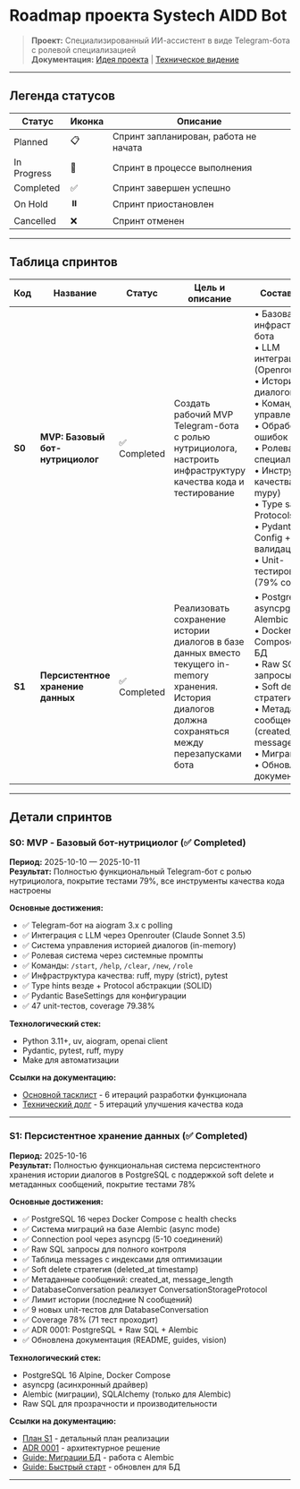 # Roadmap проекта Systech AIDD Bot

> **Проект:** Специализированный ИИ-ассистент в виде Telegram-бота с ролевой специализацией  
> **Документация:** [Идея проекта](idea.md) | [Техническое видение](vision.md)

---

## Легенда статусов

| Статус | Иконка | Описание |
|--------|--------|----------|
| Planned | 📋 | Спринт запланирован, работа не начата |
| In Progress | 🚧 | Спринт в процессе выполнения |
| Completed | ✅ | Спринт завершен успешно |
| On Hold | ⏸️ | Спринт приостановлен |
| Cancelled | ❌ | Спринт отменен |

---

## Таблица спринтов

| Код | Название | Статус | Цель и описание | Состав работ | Тасклисты |
|-----|----------|--------|-----------------|--------------|-----------|
| **S0** | **MVP: Базовый бот-нутрициолог** | ✅ Completed | Создать рабочий MVP Telegram-бота с ролью нутрициолога, настроить инфраструктуру качества кода и тестирование | • Базовая инфраструктура бота<br>• LLM интеграция (Openrouter)<br>• История диалогов<br>• Команды управления<br>• Обработка ошибок<br>• Ролевая специализация<br>• Инструменты качества (ruff, mypy)<br>• Type safety + Protocols<br>• Pydantic Config + валидация<br>• Unit-тестирование (79% coverage) | [Основная разработка](tasklists/tasklist-S0.md)<br>[Технический долг](tasklists/tasklist-tech-debt-S0.md) |
| **S1** | **Персистентное хранение данных** | ✅ Completed | Реализовать сохранение истории диалогов в базе данных вместо текущего in-memory хранения. История диалогов должна сохраняться между перезапусками бота | • PostgreSQL + asyncpg + Alembic<br>• Docker Compose для БД<br>• Raw SQL запросы<br>• Soft delete стратегия<br>• Метаданные сообщений (created_at, message_length)<br>• Миграции БД<br>• Обновление документации | [План S1](.cursor/plans/s1-database-persistence-f5742ec9.plan.md)<br>[ADR 0001](adr/0001-postgresql-raw-sql-alembic.md) |

---

## Детали спринтов

### S0: MVP - Базовый бот-нутрициолог (✅ Completed)

**Период:** 2025-10-10 — 2025-10-11  
**Результат:** Полностью функциональный Telegram-бот с ролью нутрициолога, покрытие тестами 79%, все инструменты качества кода настроены

**Основные достижения:**
- ✅ Telegram-бот на aiogram 3.x с polling
- ✅ Интеграция с LLM через Openrouter (Claude Sonnet 3.5)
- ✅ Система управления историей диалогов (in-memory)
- ✅ Ролевая система через системные промпты
- ✅ Команды: `/start`, `/help`, `/clear`, `/new`, `/role`
- ✅ Инфраструктура качества: ruff, mypy (strict), pytest
- ✅ Type hints везде + Protocol абстракции (SOLID)
- ✅ Pydantic BaseSettings для конфигурации
- ✅ 47 unit-тестов, coverage 79.38%

**Технологический стек:**
- Python 3.11+, uv, aiogram, openai client
- Pydantic, pytest, ruff, mypy
- Make для автоматизации

**Ссылки на документацию:**
- [Основной тасклист](tasklists/tasklist-S0.md) - 6 итераций разработки функционала
- [Технический долг](tasklists/tasklist-tech-debt-S0.md) - 5 итераций улучшения качества кода

---

### S1: Персистентное хранение данных (✅ Completed)

**Период:** 2025-10-16  
**Результат:** Полностью функциональная система персистентного хранения истории диалогов в PostgreSQL с поддержкой soft delete и метаданных сообщений, покрытие тестами 78%

**Основные достижения:**
- ✅ PostgreSQL 16 через Docker Compose с health checks
- ✅ Система миграций на базе Alembic (async mode)
- ✅ Connection pool через asyncpg (5-10 соединений)
- ✅ Raw SQL запросы для полного контроля
- ✅ Таблица messages с индексами для оптимизации
- ✅ Soft delete стратегия (deleted_at timestamp)
- ✅ Метаданные сообщений: created_at, message_length
- ✅ DatabaseConversation реализует ConversationStorageProtocol
- ✅ Лимит истории (последние N сообщений)
- ✅ 9 новых unit-тестов для DatabaseConversation
- ✅ Coverage 78% (71 тест проходит)
- ✅ ADR 0001: PostgreSQL + Raw SQL + Alembic
- ✅ Обновлена документация (README, guides, vision)

**Технологический стек:**
- PostgreSQL 16 Alpine, Docker Compose
- asyncpg (асинхронный драйвер)
- Alembic (миграции), SQLAlchemy (только для Alembic)
- Raw SQL для прозрачности и производительности

**Ссылки на документацию:**
- [План S1](.cursor/plans/s1-database-persistence-f5742ec9.plan.md) - детальный план реализации
- [ADR 0001](adr/0001-postgresql-raw-sql-alembic.md) - архитектурное решение
- [Guide: Миграции БД](guides/10_database_migrations.md) - работа с Alembic
- [Guide: Быстрый старт](guides/01_getting_started.md) - обновлен для БД

---

